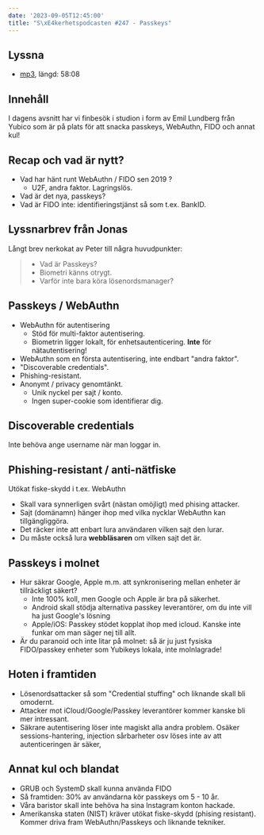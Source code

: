 ```yaml
---
date: '2023-09-05T12:45:00'
title: "S\xE4kerhetspodcasten #247 - Passkeys"
---
```

## Lyssna
* [mp3](https://traffic.libsyn.com/secure/sakerhetspodcasten/2023-08-16_Passkeys.mp3?dest-id=117848), längd: 58:08

## Innehåll

I dagens avsnitt har vi finbesök i studion i form av Emil Lundberg från Yubico som
är på plats för att snacka passkeys, WebAuthn, FIDO och annat kul!

## Recap och vad är nytt? 

* Vad har hänt runt WebAuthn / FIDO sen 2019 ?
  * U2F, andra faktor. Lagringslös.
* Vad är det nya, passkeys?
* Vad är FIDO inte: identifieringstjänst så som t.ex. BankID.

## Lyssnarbrev från Jonas

Långt brev nerkokat av Peter till några huvudpunkter:

> * Vad är Passkeys?
> * Biometri känns otrygt.
> * Varför inte bara köra lösenordsmanager?

## Passkeys / WebAuthn

* WebAuthn för autentisering
  * Stöd för multi-faktor autentisering.
  * Biometrin ligger lokalt, för enhetsautenticering. **Inte** för nätautentisering!
* WebAuthn som en första autentisering, inte endbart "andra faktor".
* "Discoverable credentials".
* Phishing-resistant.
* Anonymt / privacy genomtänkt.
  * Unik nyckel per sajt / konto.
  * Ingen super-cookie som identifierar dig.

## Discoverable credentials

Inte behöva ange username när man loggar in.

## Phishing-resistant / anti-nätfiske

Utökat fiske-skydd i t.ex. WebAuthn
* Skall vara synnerligen svårt (nästan omöjligt) med phising attacker.
* Sajt (domänamn) hänger ihop med vilka nycklar WebAuthn kan tillgängliggöra. 
* Det räcker inte att enbart lura användaren vilken sajt den lurar.
* Du måste också lura **webbläsaren** om vilken sajt det är.

## Passkeys i molnet

* Hur säkrar Google, Apple m.m. att synkronisering mellan enheter är tillräckligt säkert?
  * Inte 100% koll, men Google och Apple är bra på säkerhet.
  * Android skall stödja alternativa passkey leverantörer, om du inte vill ha just Google's lösning
  * Apple/iOS: Passkey stödet kopplat ihop med icloud. Kanske inte funkar om man säger nej till allt.
* Är du paranoid och inte litar på molnet: så är ju just fysiska FIDO/passkey enheter som Yubikeys lokala, inte molnlagrade!

## Hoten i framtiden

* Lösenordsattacker så som "Credential stuffing" och liknande skall bli omodernt.
* Attacker mot iCloud/Google/Passkey leverantörer kommer kanske bli mer intressant.
* Säkrare autentisering löser inte magiskt alla andra problem.
  Osäker sessions-hantering, injection sårbarheter osv löses inte av att autenticeringen är säker,

## Annat kul och blandat

* GRUB och SystemD skall kunna använda FIDO
* Så framtiden: 30% av användarna kör passkeys om 5 - 10 år.
* Våra baristor skall inte behöva ha sina Instagram konton hackade.
* Amerikanska staten (NIST) kräver utökat fiske-skydd (phising resistant). Kommer driva fram WebAuthn/Passkeys och liknande tekniker.
